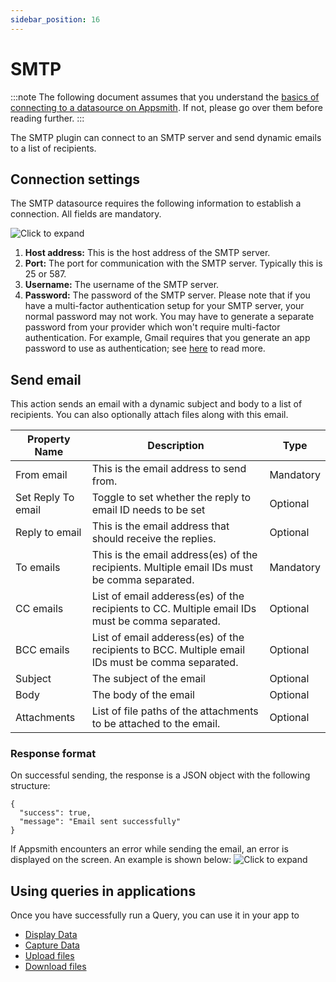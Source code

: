 ```yaml
---
sidebar_position: 16
---
```

# SMTP

:::note
The following document assumes that you understand the [basics of connecting to a datasource on Appsmith](/core-concepts/connecting-to-data-sources/connecting-to-databases.md#connecting-to-a-database). If not, please go over them before reading further.
:::

The SMTP plugin can connect to an SMTP server and send dynamic emails to a list of recipients.

<figure>
  <object data="https://www.youtube.com/embed/hAln7o1aUA4?autoplay=0" width='750px' height='400px'></object> 
  <figcaption align="center"><i></i></figcaption>
</figure>

## Connection settings

The SMTP datasource requires the following information to establish a connection. All fields are mandatory.

![Click to expand](/img/smtp_create_datasource.png)

1. **Host address:** This is the host address of the SMTP server.
2. **Port:** The port for communication with the SMTP server. Typically this is 25 or 587.
3. **Username:** The username of the SMTP server.
4. **Password:** The password of the SMTP server. Please note that if you have a multi-factor authentication setup for your SMTP server, your normal password may not work. You may have to generate a separate password from your provider which won't require multi-factor authentication. For example, Gmail requires that you generate an app password to use as authentication; see [here](/getting-started/setup/instance-configuration/email/gmail) to read more.

## Send email

This action sends an email with a dynamic subject and body to a list of recipients. You can also optionally attach files along with this email.

| Property Name      | Description                                                                                           | Type      |
| ------------------ | ----------------------------------------------------------------------------------------------------- | --------- |
| From email         | This is the email address to send from.                                                               | Mandatory |
| Set Reply To email | Toggle to set whether the reply to email ID needs to be set                                           | Optional  |
| Reply to email     | This is the email address that should receive the replies.                                            | Optional  |
| To emails          | This is the email address(es) of the recipients. Multiple email IDs must be comma separated.          | Mandatory |
| CC emails          | List of email adderess(es) of the recipients to CC. Multiple email IDs must be comma separated.       | Optional  |
| BCC emails         | List of email adderess(es) of the recipients to BCC. Multiple email IDs must be comma separated.      | Optional  |
| Subject            | The subject of the email                                                                              | Optional  |
| Body               | The body of the email                                                                                 | Optional  |
| Attachments        | List of file paths of the attachments to be attached to the email.                                    | Optional  |

### Response format

On successful sending, the response is a JSON object with the following structure:

```
{
  "success": true,
  "message": "Email sent successfully"
}
```

If Appsmith encounters an error while sending the email, an error is displayed on the screen. An example is shown below: ![Click to expand](/img/smtp_error_response.png)

## Using queries in applications

Once you have successfully run a Query, you can use it in your app to

* [Display Data](/core-concepts/data-access-and-binding/displaying-data-read/)
* [Capture Data](/core-concepts/data-access-and-binding/capturing-data-write/)
* [Upload files](/learning-and-resources/how-to-guides/how-to-upload-to-s3.md#uploading-a-file)
* [Download files](/learning-and-resources/how-to-guides/how-to-upload-to-s3.md#downloading-files)
